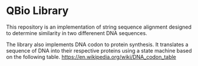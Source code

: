 # QBio Library

This repository is an implementation of string sequence alignment designed to determine similarity in two differenent DNA sequences. 

The library also implements DNA codon to protein synthesis. It translates a sequence of DNA into their respective proteins using a state machine based on the following table.
https://en.wikipedia.org/wiki/DNA_codon_table
